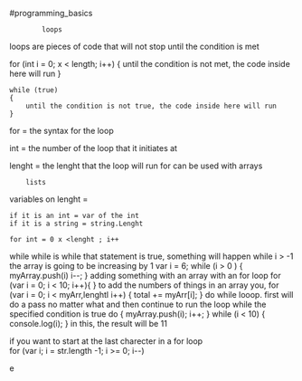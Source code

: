  #programming_basics         
         
            loops

loops are pieces of code that will not stop until the condition is met

for (int i = 0; x < length; i++)
{
    until the condition is not met, the code inside here will run
}

    while (true)
    {
        until the condition is not true, the code inside here will run
    }

for = the syntax for the loop

int  = the number of the loop that it initiates at


lenght = the lenght that the loop will run for 
    can be used with
        arrays

        lists


variables on lenght = 

    if it is an int = var of the int
    if it is a string = string.Lenght 
    
    for int = 0 x <lenght ; i++

while
  while is while that statement is true, something will happen
  while i > -1 the array is going to be increasing by 1
    var i = 6;
    while (i > 0 ) {
      myArray.push(i)
      i--;
    }
adding something with an array with an for loop
  for (var i = 0; i < 10; i++){
  }
to add the numbers of things in an array you,
  for (var i = 0; i < myArr,lenghtl i++) {
    total += myArr[i];
  }
do while looop. first will do a pass no matter what and then continue to run the loop while the specified condition is true
 do {
   myArray.push(i);
   i++;
 } while (i < 10) {
   console.log(i);
 }
 in this, the result will be 11

 if you want to start at the last charecter in a for loop  
  for (var i; i = str.length -1; i >= 0; i--)



e

